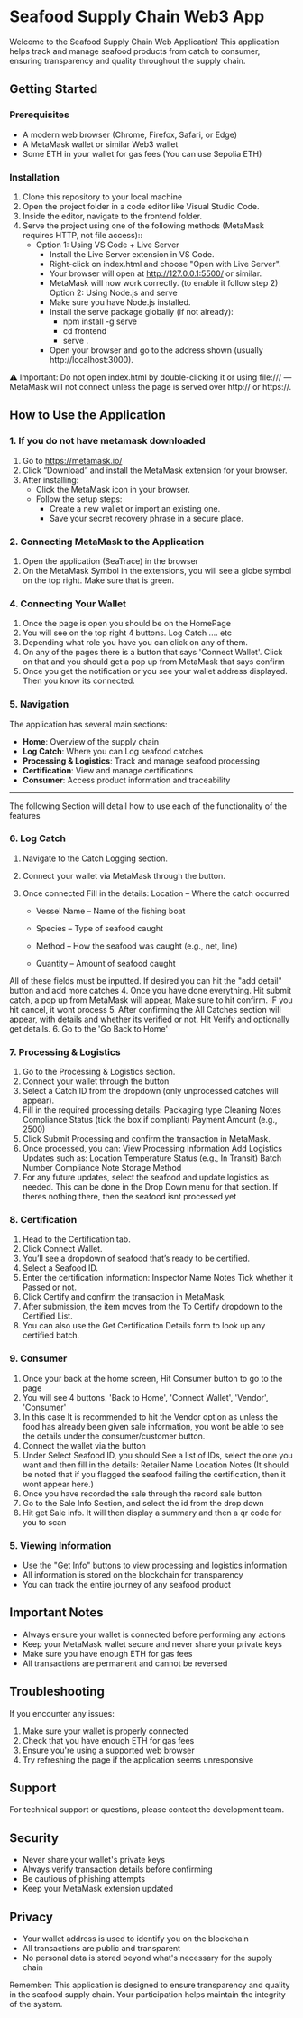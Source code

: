 # Seafood Supply Chain Web3 App

Welcome to the Seafood Supply Chain Web Application! This application helps track and manage seafood products from catch to consumer, ensuring transparency and quality throughout the supply chain.

## Getting Started

### Prerequisites

- A modern web browser (Chrome, Firefox, Safari, or Edge)
- A MetaMask wallet or similar Web3 wallet
- Some ETH in your wallet for gas fees (You can use Sepolia ETH)

### Installation

1. Clone this repository to your local machine
2. Open the project folder in a code editor like Visual Studio Code.
3. Inside the editor, navigate to the frontend folder.
4. Serve the project using one of the following methods (MetaMask requires HTTP, not file access)::
   - Option 1: Using VS Code + Live Server
      - Install the Live Server extension in VS Code.
      - Right-click on index.html and choose "Open with Live Server".
      - Your browser will open at http://127.0.0.1:5500/ or similar.
      - MetaMask will now work correctly. (to enable it follow step 2)
    Option 2: Using Node.js and serve
      - Make sure you have Node.js installed.
      - Install the serve package globally (if not already):
         - npm install -g serve
         - cd frontend
         - serve .
      - Open your browser and go to the address shown (usually http://localhost:3000).

⚠️ Important: Do not open index.html by double-clicking it or using file:/// — MetaMask will not connect unless the page is served over http:// or https://.


## How to Use the Application

### 1. If you do not have metamask downloaded

1. Go to https://metamask.io/
2. Click “Download” and install the MetaMask extension for your browser.
3. After installing:
   - Click the MetaMask icon in your browser.
   - Follow the setup steps:
     - Create a new wallet or import an existing one.
     - Save your secret recovery phrase in a secure place.

### 2. Connecting MetaMask to the Application

1. Open the application (SeaTrace) in the browser
2. On the MetaMask Symbol in the extensions, you will see a globe symbol on the top right. Make sure that is green.

### 4. Connecting Your Wallet

1. Once the page is open you should be on the HomePage
2. You will see on the top right 4 buttons. Log Catch .... etc
3. Depending what role you have you can click on any of them.
4. On any of the pages there is a button that says 'Connect Wallet'. Click on that and you should get a pop up from MetaMask that says confirm
5. Once you get the notification or you see your wallet address displayed. Then you know its connected.

### 5. Navigation

The application has several main sections:

- **Home**: Overview of the supply chain
- **Log Catch**: Where you can Log seafood catches
- **Processing & Logistics**: Track and manage seafood processing
- **Certification**: View and manage certifications
- **Consumer**: Access product information and traceability

---

The following Section will detail how to use each of the functionality of the features

### 6. Log Catch

1. Navigate to the Catch Logging section.
2. Connect your wallet via MetaMask through the button.
3. Once connected Fill in the details:
   Location – Where the catch occurred

   - Vessel Name – Name of the fishing boat

   - Species – Type of seafood caught

   - Method – How the seafood was caught (e.g., net, line)

   - Quantity – Amount of seafood caught

All of these fields must be inputted. If desired you can hit the "add detail" button and add more catches 4. Once you have done everything. Hit submit catch, a pop up from MetaMask will appear, Make sure to hit confirm. IF you hit cancel, it wont process 5. After confirming the All Catches section will appear, with details and whether its verified or not. Hit Verify and optionally get details. 6. Go to the 'Go Back to Home'

### 7. Processing & Logistics

1. Go to the Processing & Logistics section.
2. Connect your wallet through the button
3. Select a Catch ID from the dropdown (only unprocessed catches will appear).
4. Fill in the required processing details:
   Packaging type
   Cleaning Notes
   Compliance Status (tick the box if compliant)
   Payment Amount (e.g., 2500)
5. Click Submit Processing and confirm the transaction in MetaMask.
6. Once processed, you can:
   View Processing Information
   Add Logistics Updates such as:
      Location
      Temperature
      Status (e.g., In Transit)
      Batch Number
      Compliance Note
   Storage Method
7. For any future updates, select the seafood and update logistics as needed.
   This can be done in the Drop Down menu for that section. If theres nothing there, then the seafood isnt processed yet

### 8. Certification
1. Head to the Certification tab.
2. Click Connect Wallet.
3. You’ll see a dropdown of seafood that’s ready to be certified.
4. Select a Seafood ID.
5. Enter the certification information:
   Inspector Name
   Notes
   Tick whether it Passed or not.
7. Click Certify and confirm the transaction in MetaMask.
9. After submission, the item moves from the To Certify dropdown to the Certified List.
9. You can also use the Get Certification Details form to look up any certified batch.
### 9. Consumer
1. Once your back at the home screen, Hit Consumer button to go to the page
2. You will see 4 buttons. 'Back to Home', 'Connect Wallet', 'Vendor', 'Consumer'
3. In this case It is recommended to hit the Vendor option as unless the food has already been given sale information, you wont be able to see the details under the consumer/customer button.
4. Connect the wallet via the button
5. Under Select Seafood ID, you should See a list of IDs, select the one you want and then fill in the details:
   Retailer Name
   Location
   Notes
(It should be noted that if you flagged the seafood failing the certification, then it wont appear here.)
6. Once you have recorded the sale through the record sale button
7. Go to the Sale Info Section, and select the id from the drop down
8. Hit get Sale info. It will then display a summary and then a qr code for you to scan
### 5. Viewing Information

- Use the "Get Info" buttons to view processing and logistics information
- All information is stored on the blockchain for transparency
- You can track the entire journey of any seafood product

## Important Notes

- Always ensure your wallet is connected before performing any actions
- Keep your MetaMask wallet secure and never share your private keys
- Make sure you have enough ETH for gas fees
- All transactions are permanent and cannot be reversed

## Troubleshooting

If you encounter any issues:

1. Make sure your wallet is properly connected
2. Check that you have enough ETH for gas fees
3. Ensure you're using a supported web browser
4. Try refreshing the page if the application seems unresponsive

## Support

For technical support or questions, please contact the development team.

## Security

- Never share your wallet's private keys
- Always verify transaction details before confirming
- Be cautious of phishing attempts
- Keep your MetaMask extension updated

## Privacy

- Your wallet address is used to identify you on the blockchain
- All transactions are public and transparent
- No personal data is stored beyond what's necessary for the supply chain

Remember: This application is designed to ensure transparency and quality in the seafood supply chain. Your participation helps maintain the integrity of the system.
